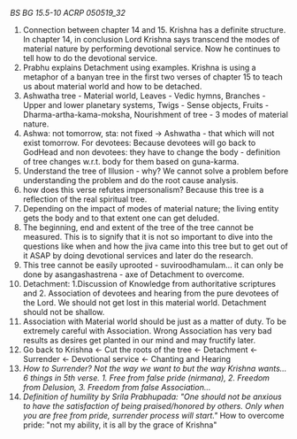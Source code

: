 *BS BG 15.5-10 ACRP 050519_32*

1. Connection between chapter 14 and 15. Krishna has a definite structure. In chapter 14, in conclusion Lord Krishna says transcend the modes of material nature by performing devotional service. Now he continues to tell how to do the devotional service.
2. Prabhu explains Detachment using examples. Krishna is using a metaphor of a banyan tree in the first two verses of chapter 15 to teach us about material world and how to be detached.
4. Ashwatha tree - Material world, Leaves - Vedic hymns, Branches - Upper and lower planetary systems, Twigs - Sense objects, Fruits - Dharma-artha-kama-moksha, Nourishment of tree - 3 modes of material nature.
5. Ashwa: not tomorrow, sta: not fixed -> Ashwatha - that which will not exist tomorrow. For devotees: Because devotees will go back to GodHead and non devotees: they have to change the body - definition of tree changes w.r.t. body for them based on guna-karma.
6. Understand the tree of Illusion - why? We cannot solve a problem before understanding the problem and do the root cause analysis.
7. how does this verse refutes impersonalism? Because this tree is a reflection of the real spiritual tree.
8. Depending on the impact of modes of material nature; the living entity gets the body and to that extent one can get deluded.
9. The beginning, end and extent of the tree of the tree cannot be measured. This is to signify that it is not so important to dive into the questions like when and how the jiva came into this tree but to get out of it ASAP by doing devotional services and later do the research.
10. This tree cannot be easily uprooted - suviroodhamulam... it can only be done by asangashastrena - axe of Detachment to overcome.
11. Detachment: 1.Discussion of Knowledge from authoritative scriptures and 2. Association of devotees and hearing from the pure devotees of the Lord. We should not get lost in this material world. Detachment should not be shallow.
12. Association with Material world should be just as a matter of duty. To be extremely careful with Association. Wrong Association has very bad results as desires get planted in our mind and may fructify later.
13. Go back to Krishna <- Cut the roots of the tree <- Detachment <- Surrender <- Devotional service <- Chanting and Hearing
14. *How to Surrender? Not the way we want to but the way Krishna wants... 6 things in 5th verse. 1. Free from false pride (nirmana), 2. Freedom from Delusion, 3. Freedom from false Association...*
15. *Definition of humility by Srila Prabhupada: "One should not be anxious to have the satisfaction of being praised/honored by others. Only when you are free from pride, surrender process will start."* How to overcome pride: "not my ability, it is all by the grace of Krishna"
